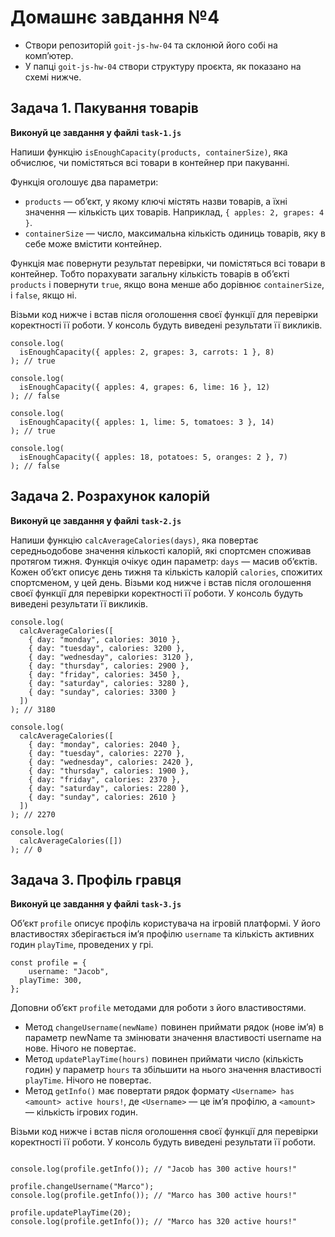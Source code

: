 # Домашнє завдання №4

- Створи репозиторій `goit-js-hw-04` та склонюй його собі на комп’ютер.
- У папці `goit-js-hw-04` створи структуру проєкта, як показано на схемі нижче.

## Задача 1. Пакування товарів

**Виконуй це завдання у файлі `task-1.js`**

Напиши функцію `isEnoughCapacity(products, containerSize)`, яка обчислює, чи
помістяться всі товари в контейнер при пакуванні.

Функція оголошує два параметри:

- `products` — об’єкт, у якому ключі містять назви товарів, а їхні значення —
  кількість цих товарів. Наприклад, `{ apples: 2, grapes: 4 }`.
- `containerSize` — число, максимальна кількість одиниць товарів, яку в себе
  може вмістити контейнер.

Функція має повернути результат перевірки, чи помістяться всі товари в
контейнер. Тобто порахувати загальну кількість товарів в об’єкті `products` і
повернути `true`, якщо вона менше або дорівнює `containerSize`, і `false`, якщо
ні.

Візьми код нижче і встав після оголошення своєї функції для перевірки
коректності її роботи. У консоль будуть виведені результати її викликів.

```
console.log(
  isEnoughCapacity({ apples: 2, grapes: 3, carrots: 1 }, 8)
); // true

console.log(
  isEnoughCapacity({ apples: 4, grapes: 6, lime: 16 }, 12)
); // false

console.log(
  isEnoughCapacity({ apples: 1, lime: 5, tomatoes: 3 }, 14)
); // true

console.log(
  isEnoughCapacity({ apples: 18, potatoes: 5, oranges: 2 }, 7)
); // false
```

## Задача 2. Розрахунок калорій

**Виконуй це завдання у файлі `task-2.js`**

Напиши функцію `calcAverageCalories(days)`, яка повертає середньодобове значення
кількості калорій, які спортсмен споживав протягом тижня. Функція очікує один
параметр: `days` — масив об’єктів. Кожен об’єкт описує день тижня та кількість
калорій `calories`, спожитих спортсменом, у цей день. Візьми код нижче і встав
після оголошення своєї функції для перевірки коректності її роботи. У консоль
будуть виведені результати її викликів.

```
console.log(
  calcAverageCalories([
    { day: "monday", calories: 3010 },
    { day: "tuesday", calories: 3200 },
    { day: "wednesday", calories: 3120 },
    { day: "thursday", calories: 2900 },
    { day: "friday", calories: 3450 },
    { day: "saturday", calories: 3280 },
    { day: "sunday", calories: 3300 }
  ])
); // 3180

console.log(
  calcAverageCalories([
    { day: "monday", calories: 2040 },
    { day: "tuesday", calories: 2270 },
    { day: "wednesday", calories: 2420 },
    { day: "thursday", calories: 1900 },
    { day: "friday", calories: 2370 },
    { day: "saturday", calories: 2280 },
    { day: "sunday", calories: 2610 }
  ])
); // 2270

console.log(
  calcAverageCalories([])
); // 0
```

## Задача 3. Профіль гравця

**Виконуй це завдання у файлі `task-3.js`**

Об’єкт `profile` описує профіль користувача на ігровій платформі. У його
властивостях зберігається ім’я профілю `username` та кількість активних годин
`playTime`, проведених у грі.

```
const profile = {
    username: "Jacob",
  playTime: 300,
};
```

Доповни об’єкт `profile` методами для роботи з його властивостями.

- Метод `changeUsername(newName)` повинен приймати рядок (нове ім’я) в параметр
  newName та змінювати значення властивості username на нове. Нічого не
  повертає.
- Метод `updatePlayTime(hours)` повинен приймати число (кількість годин) у
  параметр `hours` та збільшити на нього значення властивості `playTime`. Нічого
  не повертає.
- Метод `getInfo()` має повертати рядок формату
  `<Username> has <amount> active hours!`, де `<Username>` — це ім’я профілю, а
  `<amount>` — кількість ігрових годин.

Візьми код нижче і встав після оголошення своєї функції для перевірки
коректності її роботи. У консоль будуть виведені результати її роботи.

```

console.log(profile.getInfo()); // "Jacob has 300 active hours!"

profile.changeUsername("Marco");
console.log(profile.getInfo()); // "Marco has 300 active hours!"

profile.updatePlayTime(20);
console.log(profile.getInfo()); // "Marco has 320 active hours!"
```
